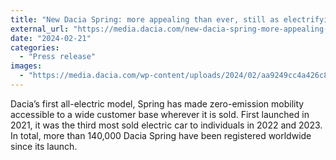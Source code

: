 ```yaml
---
title: "New Dacia Spring: more appealing than ever, still as electrifying"
external_url: "https://media.dacia.com/new-dacia-spring-more-appealing-than-ever-still-as-electrifying"
date: "2024-02-21"
categories:
  - "Press release"
images:
  - "https://media.dacia.com/wp-content/uploads/2024/02/aa9249cc4a426c84d8a9deca905e4869-l.jpg.webp"
---
```


Dacia’s first all-electric model, Spring has made zero-emission mobility accessible to a wide customer base wherever it is sold. First launched in 2021, it was the third most sold electric car to individuals in 2022 and 2023. In total, more than 140,000 Dacia Spring have been registered worldwide since its launch.